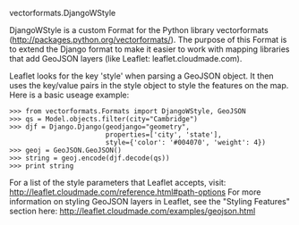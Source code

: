 vectorformats.DjangoWStyle

DjangoWStyle is a custom Format for the Python library vectorformats (http://packages.python.org/vectorformats/). The purpose of this Format is to extend the Django format to make it easier to work with mapping libraries that add GeoJSON layers (like Leaflet: leaflet.cloudmade.com). 

Leaflet looks for the key 'style' when parsing a GeoJSON object. It then uses the key/value pairs in the style object to style the features on the map. Here is a basic useage example:

	>>> from vectorformats.Formats import DjangoWStyle, GeoJSON
	>>> qs = Model.objects.filter(city="Cambridge")
	>>> djf = Django.Django(geodjango="geometry", 
							properties=['city', 'state'],
							style={'color': '#004070', 'weight': 4})
	>>> geoj = GeoJSON.GeoJSON()
	>>> string = geoj.encode(djf.decode(qs))
	>>> print string 

For a list of the style parameters that Leaflet accepts, visit: http://leaflet.cloudmade.com/reference.html#path-options
For more information on styling GeoJSON layers in Leaflet, see the "Styling Features" section here: http://leaflet.cloudmade.com/examples/geojson.html
